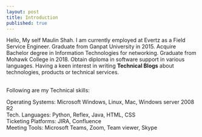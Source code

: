 ```yaml
---
layout: post
title: Introduction
published: true
---
```


Hello, My self Maulin Shah.
I am currently employed at Evertz as a Field Service Engineer.
Graduate from Ganpat University in 2015.
Acquire Bachelor degree in Information Technologies for networking.
Graduate from Mohawk College in 2018.
Obtain diploma in software support in various languages.
Having a keen interest in writing <b>Technical Blogs</b> about technologies, products or technical services.

<br>Following are my Technical skills:

Operating Systems: Microsoft Windows, Linux, Mac, Windows server 2008 R2
<br>Tech. Languages: Python, Reflex, Java, HTML, CSS
<br>Ticketing Platforms: JIRA, Confluence
<br>Meeting Tools: Microsoft Teams, Zoom, Team viewer, Skype


